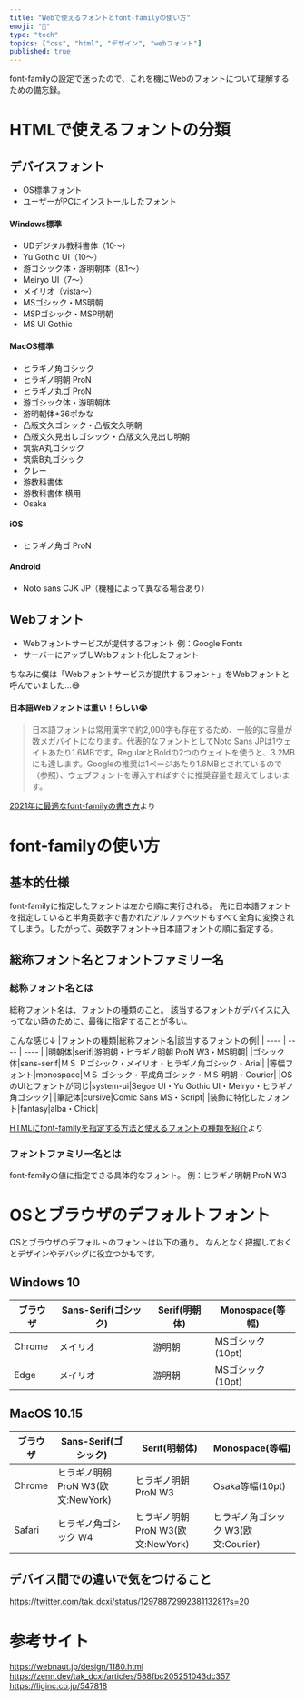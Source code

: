 ```yaml
---
title: "Webで使えるフォントとfont-familyの使い方"
emoji: "📙"
type: "tech"
topics: ["css", "html", "デザイン", "webフォント"]
published: true
---
```


font-familyの設定で迷ったので、これを機にWebのフォントについて理解するための備忘録。

# HTMLで使えるフォントの分類
## デバイスフォント
- OS標準フォント
- ユーザーがPCにインストールしたフォント

#### Windows標準
- UDデジタル教科書体（10〜）
- Yu Gothic UI（10〜）
- 游ゴシック体・游明朝体（8.1〜）
- Meiryo UI（7〜）
- メイリオ（vista〜）
- MSゴシック・MS明朝
- MSPゴシック・MSP明朝
- MS UI Gothic

#### MacOS標準
- ヒラギノ角ゴシック
- ヒラギノ明朝 ProN
- ヒラギノ丸ゴ ProN
- 游ゴシック体・游明朝体
- 游明朝体+36ポかな
- 凸版文久ゴシック・凸版文久明朝
- 凸版文久見出しゴシック・凸版文久見出し明朝
- 筑紫A丸ゴシック
- 筑紫B丸ゴシック
- クレー
- 游教科書体
- 游教科書体 横用
- Osaka

#### iOS
- ヒラギノ角ゴ ProN

#### Android
- Noto sans CJK JP（機種によって異なる場合あり）


## Webフォント
- Webフォントサービスが提供するフォント
例：Google Fonts
- サーバーにアップしWebフォント化したフォント

ちなみに僕は「Webフォントサービスが提供するフォント」をWebフォントと呼んでいました...😅

#### 日本語Webフォントは重い！らしい😭
> 日本語フォントは常用漢字で約2,000字も存在するため、一般的に容量が数メガバイトになります。代表的なフォントとしてNoto Sans JPは1ウェイトあたり1.6MBです。RegularとBoldの2つのウェイトを使うと、3.2MBにも達します。Googleの推奨は1ページあたり1.6MBとされているので（参照）、ウェブフォントを導入すればすぐに推奨容量を超えてしまいます。

[2021年に最適なfont-familyの書き方](https://ics.media/entry/200317/)より

# font-familyの使い方
## 基本的仕様
font-familyに指定したフォントは左から順に実行される。
先に日本語フォントを指定していると半角英数字で書かれたアルファベッドもすべて全角に変換されてしまう。したがって、英数字フォント→日本語フォントの順に指定する。

## 総称フォント名とフォントファミリー名

### 総称フォント名とは
総称フォント名は、フォントの種類のこと。
該当するフォントがデバイスに入ってない時のために、最後に指定することが多い。

こんな感じ↓
|フォントの種類|総称フォント名|該当するフォントの例|
| ---- | ---- | ---- |
|明朝体|serif|游明朝・ヒラギノ明朝 ProN W3・MS明朝|
|ゴシック体|sans-serif|ＭＳ Ｐゴシック・メイリオ・ヒラギノ角ゴシック・Arial|
|等幅フォント|monospace|ＭＳ ゴシック・平成角ゴシック・ＭＳ 明朝・Courier|
|OSのUIとフォントが同じ|system-ui|Segoe UI・Yu Gothic UI・Meiryo・ヒラギノ角ゴシック|
|筆記体|cursive|Comic Sans MS・Script|
|装飾に特化したフォント|fantasy|alba・Chick|

[HTMLにfont-familyを指定する方法と使えるフォントの種類を紹介](https://web-camp.io/magazine/archives/94242)より

### フォントファミリー名とは
font-familyの値に指定できる具体的なフォント。
例：ヒラギノ明朝 ProN W3

# OSとブラウザのデフォルトフォント
OSとブラウザのデフォルトのフォントは以下の通り。
なんとなく把握しておくとデザインやデバッグに役立つかもです。

## Windows 10
|ブラウザ|Sans-Serif(ゴシック)|Serif(明朝体)|Monospace(等幅)|
| ---- | ---- | ---- | ---- |
|Chrome|メイリオ|游明朝|MSゴシック(10pt)|
|Edge|メイリオ|游明朝|MSゴシック(10pt)|

## MacOS 10.15
|ブラウザ|Sans-Serif(ゴシック)|Serif(明朝体)|Monospace(等幅)|
| ---- | ---- | ---- | ---- |
|Chrome|ヒラギノ明朝 ProN W3(欧文:NewYork)|ヒラギノ明朝 ProN W3|Osaka等幅(10pt)|
|Safari|ヒラギノ角ゴシック W4|ヒラギノ明朝 ProN W3(欧文:NewYork)|ヒラギノ角ゴシック W3(欧文:Courier)|


## デバイス間での違いで気をつけること

https://twitter.com/tak_dcxi/status/1297887299238113281?s=20


# 参考サイト
https://webnaut.jp/design/1180.html
https://zenn.dev/tak_dcxi/articles/588fbc205251043dc357
https://liginc.co.jp/547818